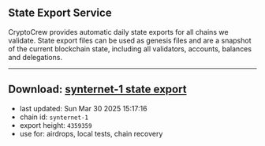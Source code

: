 ## State Export Service
CryptoCrew provides automatic daily state exports for all chains we validate. State export files can be used as genesis files and are a snapshot of the current blockchain state, including all validators, accounts, balances and delegations.

---
**Download: [synternet-1 state export](https://dl-eu2.ccvalidators.com/SERVICE/synternet/synternet-1_export_4359359.json)**
---

- last updated: Sun Mar 30 2025 15:17:16
- chain id: `synternet-1`
- export height: `4359359`
- use for: airdrops, local tests, chain recovery
